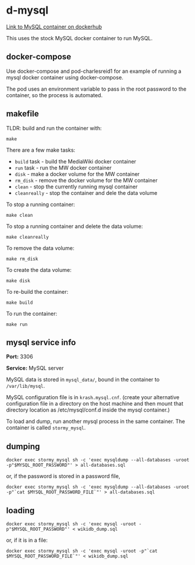# d-mysql

[Link to MySQL container on dockerhub](https://hub.docker.com/_/mysql/)

This uses the stock MySQL docker container to run MySQL.


## docker-compose

Use docker-compose and pod-charlesreid1 for an example of 
running a mysql docker container using docker-compose.

The pod uses an environment variable to pass in the root password 
to the container, so the process is automated.

## makefile

TLDR: build and run the container with:

```
make
```

There are a few make tasks:
* `build` task - build the MediaWiki docker container
* `run` task - run the MW docker container
* `disk` - make a docker volume for the MW container
* `rm_disk` - remove the docker volume for the MW container
* `clean` - stop the currently running mysql container
* `cleanreally` - stop the container and dele the data volume

To stop a running container:

```
make clean
```

To stop a running container and delete the data volume:

```
make cleanreally
```

To remove the data volume:

```
make rm_disk
```

To create the data volume:

```
make disk
```

To re-build the container:

```
make build
```

To run the container:

```
make run
```

## mysql service info

**Port:** 3306

**Service:** MySQL server

MySQL data is stored in `mysql_data/`, bound in the 
container to `/var/lib/mysql`.

MySQL configuration file is in `krash.mysql.cnf`.
(create your alternative configuration file in a directory on the host machine and then mount that directory location as /etc/mysql/conf.d inside the mysql container.)

To load and dump, run another mysql process in the same container.
The container is called `stormy_mysql`.

## dumping

```
docker exec stormy_mysql sh -c 'exec mysqldump --all-databases -uroot -p"$MYSQL_ROOT_PASSWORD"' > all-databases.sql
```

or, if the password is stored in a password file,

```
docker exec stormy_mysql sh -c 'exec mysqldump --all-databases -uroot -p"`cat $MYSQL_ROOT_PASSWORD_FILE`"' > all-databases.sql
```

## loading

```
docker exec stormy_mysql sh -c 'exec mysql -uroot -p"$MYSQL_ROOT_PASSWORD"' < wikidb_dump.sql
```

or, if it is in a file:

```
docker exec stormy_mysql sh -c 'exec mysql -uroot -p"`cat $MYSQL_ROOT_PASSWORD_FILE`"' < wikidb_dump.sql
```

